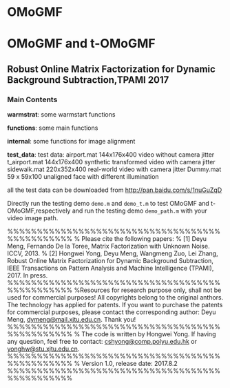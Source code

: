# OMoGMF
# OMoGMF and t-OMoGMF
## Robust Online Matrix Factorization for Dynamic Background Subtraction,TPAMI 2017

### Main Contents

**warmstrat**:  some warmstart functions 

**functions**:  some main functions 

**internal**:   some functions for image alignment

**test_data**:     test data:
                   airport.mat   144x176x400  video without camera jitter
                   t_airport.mat 144x176x400  synthetic transformed video with camera jitter
                   sidewalk.mat  220x352x400  real-world video with camera jitter
                   Dummy.mat     59 x 59x100  unaligned face with different illumination
                   
all the test data can be downloaded from http://pan.baidu.com/s/1nuGuZqD

Directly run the testing demo `demo.m` and `demo_t.m` to test OMoGMF and t-OMoGMF,respectively and
run the testing demo `demo_path.m` with your video image path.

%%%%%%%%%%%%%%%%%%%%%%%%%%%%%%%%%%%%%%%%%%%%%%%
% Please cite the following papers:
% [1] Deyu Meng, Fernando De la Toree, Matrix Factorization with Unknown Noise. ICCV, 2013.
% [2] Hongwei Yong, Deyu Meng, Wangmeng Zuo, Lei Zhang, Robust Online Matrix Factorization for Dynamic Background Subtraction, IEEE Transactions on Pattern Analysis and Machine Intelligence (TPAMI), 2017. In press.
%%%%%%%%%%%%%%%%%%%%%%%%%%%%%%%%%%%%%%%%%%%%%%%
%Resources for research purpose only, shall not be used for commercial purposes! All copyrights belong to the original anthors. The technology has applied for patents. If you want to purchase the patents for commercial purposes, please contact the corresponding author: Deyu Meng, dymeng@mail.xjtu.edu.cn. Thank you!
%%%%%%%%%%%%%%%%%%%%%%%%%%%%%%%%%%%%%%%%%%%%%%%
% The code is written by Hongwei Yong. If having any question, feel free to contact: cshyong@comp.polyu.edu.hk or yonghw@stu.xjtu.edu.cn.
%%%%%%%%%%%%%%%%%%%%%%%%%%%%%%%%%%%%%%%%%%%%%%%
% Version 1.0, release date: 2017.8.2
%%%%%%%%%%%%%%%%%%%%%%%%%%%%%%%%%%%%%%%%%%%%%%%
